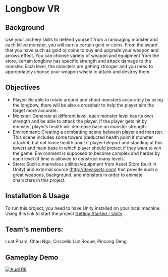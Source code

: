 # Longbow VR
## Background 
Use your archery skills to defend yourself from a rampaging monster and each killed monster, you will earn a certain gold or coins. From the award that you have such as gold or coins to buy and upgrade your weapon and arrows effect. You can choose variety of weapon and equipment from the store, certain longbow has specific strength and attack damage to the monster. Each level, the monsters are getting stronger and you need to appropriately choose your weapon wisely to attack and destroy them.

## Objectives
* Player: Be able to rotate around and shoot monsters accurately by using the longbow, there will be also a crosshair to help the player aim the target more accurate. 
* Monster: Generate at different level, each monster level has its own strength and be able to attack the player. If the player gets hit by monster, player’s health will decrease base on monster strength.
* Environment: Creating a combatting scene between player and monster. This scene includes some towers (deducted health point if monster attack it, but not loose health point if player teleport and standing at this tower) and main base in which player should protect if they want to win the game. Environment is supposed to become complex and harder by each level (if time is allowed to construct many levels. 
* Store: Such a marvelous utilities/equipment from Asset Store (built in Unity) and external source (http://devassets.com) that provide such a great weapons, background, and monsters in order to animate characters in this project. 

## Installation & Usage
To run this project, you need to have Unity installed on your local machine.
Using this link to start the project [Getting Started - Unity](https://docs.unity3d.com/560/Documentation/Manual/GettingStarted.html)

## Team's members:
Luat Pham, Chau Ngo, 
Criscello Luz Roque, Pincong Deng

## Gameplay Demo
[![Audi R8](https://img.youtube.com/vi/yC3-Y-royo4/0.jpg)](https://www.youtube.com/watch?v=yC3-Y-royo4)

